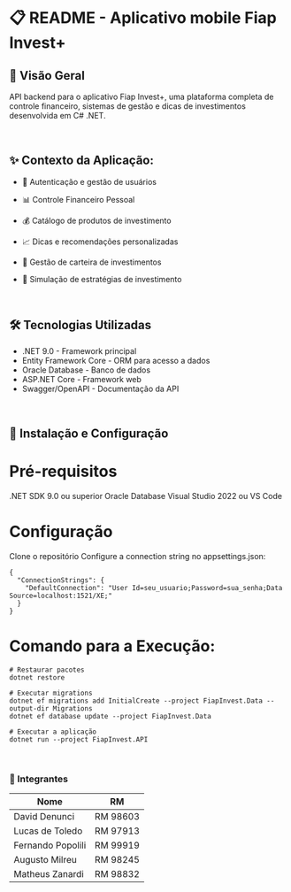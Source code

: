# 📋 README - Aplicativo mobile Fiap Invest+
 
## 🎯 Visão Geral
API backend para o aplicativo Fiap Invest+, uma plataforma completa de controle financeiro, sistemas de gestão e dicas de investimentos desenvolvida em C# .NET.
 
<br>
 
## ✨ Contexto da Aplicação:
- 🔐 Autenticação e gestão de usuários

- 📊 Controle Financeiro Pessoal

- 💰 Catálogo de produtos de investimento

- 📈 Dicas e recomendações personalizadas

- 🔄 Gestão de carteira de investimentos

- 🎯 Simulação de estratégias de investimento
 
<br>
 
## 🛠️ Tecnologias Utilizadas
- .NET 9.0 - Framework principal
- Entity Framework Core - ORM para acesso a dados
- Oracle Database - Banco de dados
- ASP.NET Core - Framework web
- Swagger/OpenAPI - Documentação da API
 
<br>
 
## 🚀 Instalação e Configuração
# Pré-requisitos
.NET SDK 9.0 ou superior
Oracle Database
Visual Studio 2022 ou VS Code

# Configuração
Clone o repositório
Configure a connection string no appsettings.json:

```
{
  "ConnectionStrings": {
    "DefaultConnection": "User Id=seu_usuario;Password=sua_senha;Data Source=localhost:1521/XE;"
  }
}
 ```

# Comando para a Execução:

```
# Restaurar pacotes
dotnet restore

# Executar migrations
dotnet ef migrations add InitialCreate --project FiapInvest.Data --output-dir Migrations
dotnet ef database update --project FiapInvest.Data

# Executar a aplicação
dotnet run --project FiapInvest.API
```



<br>
 
### 👥 Integrantes
 
| Nome               | RM        |
|--------------------|-----------|
| David Denunci      | RM 98603  |
| Lucas de Toledo    | RM 97913  |
| Fernando Popolili  | RM 99919  |
| Augusto Milreu     | RM 98245  |
| Matheus Zanardi    | RM 98832  |
